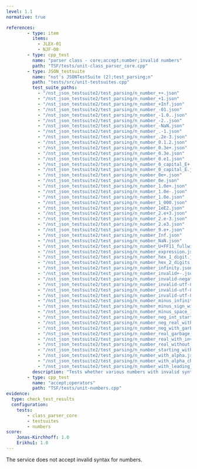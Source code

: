 ```yaml
---
level: 1.1
normative: true

references:
        - type: item
          items:
            - JLEX-01
            - NJF-08
        - type: cpp_test
          name: "parser class - core;accept;number;invalid numbers"
          path: "TSF/tests/unit-class_parser_core.cpp"
        - type: JSON_testsuite
          name: "nst's JSONTestSuite (2);test_parsing;n"
          path: "tests/src/unit-testsuites.cpp"
          test_suite_paths:
            - "/nst_json_testsuite2/test_parsing/n_number_++.json"
            - "/nst_json_testsuite2/test_parsing/n_number_+1.json"
            - "/nst_json_testsuite2/test_parsing/n_number_+Inf.json"
            - "/nst_json_testsuite2/test_parsing/n_number_-01.json"
            - "/nst_json_testsuite2/test_parsing/n_number_-1.0..json"
            - "/nst_json_testsuite2/test_parsing/n_number_-2..json"
            - "/nst_json_testsuite2/test_parsing/n_number_-NaN.json"
            - "/nst_json_testsuite2/test_parsing/n_number_.-1.json"
            - "/nst_json_testsuite2/test_parsing/n_number_.2e-3.json"
            - "/nst_json_testsuite2/test_parsing/n_number_0.1.2.json"
            - "/nst_json_testsuite2/test_parsing/n_number_0.3e+.json"
            - "/nst_json_testsuite2/test_parsing/n_number_0.3e.json"
            - "/nst_json_testsuite2/test_parsing/n_number_0.e1.json"
            - "/nst_json_testsuite2/test_parsing/n_number_0_capital_E+.json"
            - "/nst_json_testsuite2/test_parsing/n_number_0_capital_E.json"
            - "/nst_json_testsuite2/test_parsing/n_number_0e+.json"
            - "/nst_json_testsuite2/test_parsing/n_number_0e.json"
            - "/nst_json_testsuite2/test_parsing/n_number_1.0e+.json"
            - "/nst_json_testsuite2/test_parsing/n_number_1.0e-.json"
            - "/nst_json_testsuite2/test_parsing/n_number_1.0e.json"
            - "/nst_json_testsuite2/test_parsing/n_number_1_000.json"
            - "/nst_json_testsuite2/test_parsing/n_number_1eE2.json"
            - "/nst_json_testsuite2/test_parsing/n_number_2.e+3.json"
            - "/nst_json_testsuite2/test_parsing/n_number_2.e-3.json"
            - "/nst_json_testsuite2/test_parsing/n_number_2.e3.json"
            - "/nst_json_testsuite2/test_parsing/n_number_9.e+.json"
            - "/nst_json_testsuite2/test_parsing/n_number_Inf.json"
            - "/nst_json_testsuite2/test_parsing/n_number_NaN.json"
            - "/nst_json_testsuite2/test_parsing/n_number_U+FF11_fullwidth_digit_one.json"
            - "/nst_json_testsuite2/test_parsing/n_number_expression.json"
            - "/nst_json_testsuite2/test_parsing/n_number_hex_1_digit.json"
            - "/nst_json_testsuite2/test_parsing/n_number_hex_2_digits.json"
            - "/nst_json_testsuite2/test_parsing/n_number_infinity.json"
            - "/nst_json_testsuite2/test_parsing/n_number_invalid+-.json"
            - "/nst_json_testsuite2/test_parsing/n_number_invalid-negative-real.json"
            - "/nst_json_testsuite2/test_parsing/n_number_invalid-utf-8-in-bigger-int.json"
            - "/nst_json_testsuite2/test_parsing/n_number_invalid-utf-8-in-exponent.json"
            - "/nst_json_testsuite2/test_parsing/n_number_invalid-utf-8-in-int.json"
            - "/nst_json_testsuite2/test_parsing/n_number_minus_infinity.json"
            - "/nst_json_testsuite2/test_parsing/n_number_minus_sign_with_trailing_garbage.json"
            - "/nst_json_testsuite2/test_parsing/n_number_minus_space_1.json"
            - "/nst_json_testsuite2/test_parsing/n_number_neg_int_starting_with_zero.json"
            - "/nst_json_testsuite2/test_parsing/n_number_neg_real_without_int_part.json"
            - "/nst_json_testsuite2/test_parsing/n_number_neg_with_garbage_at_end.json"
            - "/nst_json_testsuite2/test_parsing/n_number_real_garbage_after_e.json"
            - "/nst_json_testsuite2/test_parsing/n_number_real_with_invalid_utf8_after_e.json"
            - "/nst_json_testsuite2/test_parsing/n_number_real_without_fractional_part.json"
            - "/nst_json_testsuite2/test_parsing/n_number_starting_with_dot.json"
            - "/nst_json_testsuite2/test_parsing/n_number_with_alpha.json"
            - "/nst_json_testsuite2/test_parsing/n_number_with_alpha_char.json"
            - "/nst_json_testsuite2/test_parsing/n_number_with_leading_zero.json"
          description: "Tests whether various numbers with invalid syntax according to RFC8259 are rejected."
        - type: cpp_test
          name: "accept;operators"
          path: "TSF/tests/unit-numbers.cpp"
evidence:
  type: check_test_results
  configuration:
    tests: 
        - class_parser_core
        - testsuites
        - numbers
score:
    Jonas-Kirchhoff: 1.0
    Erikhu1: 1.0
---
```


The service does not accept invalid syntax for numbers.
